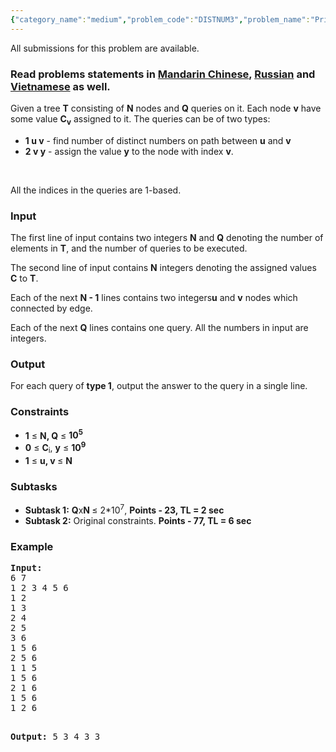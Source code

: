 ```yaml
---
{"category_name":"medium","problem_code":"DISTNUM3","problem_name":"Primitive Queries","languages_supported":{"0":"ADA","1":"ASM","2":"BASH","3":"BF","4":"C","5":"C99 strict","6":"CAML","7":"CLOJ","8":"CLPS","9":"CPP 4.3.2","10":"CPP 4.9.2","11":"CPP14","12":"CS2","13":"D","14":"ERL","15":"FORT","16":"FS","17":"GO","18":"HASK","19":"ICK","20":"ICON","21":"JAVA","22":"JS","23":"LISP clisp","24":"LISP sbcl","25":"LUA","26":"NEM","27":"NICE","28":"NODEJS","29":"PAS fpc","30":"PAS gpc","31":"PERL","32":"PERL6","33":"PHP","34":"PIKE","35":"PRLG","36":"PYPY","37":"PYTH","38":"PYTH 3.4","39":"RUBY","40":"SCALA","41":"SCM chicken","42":"SCM guile","43":"SCM qobi","44":"ST","45":"TCL","46":"TEXT","47":"WSPC"},"max_timelimit":"2 - 6","source_sizelimit":50000,"problem_author":"mgch","problem_tester":null,"date_added":"24-05-2016","tags":{"0":"mgch"},"time":{"view_start_date":1487496600,"submit_start_date":1487496600,"visible_start_date":1487496600,"end_date":1735669800},"layout":"problem"}
---
```

<span class="solution-visible-txt">All submissions for this problem are available.</span><h3> Read problems statements in <a target="_blank" href="http://www.codechef.com/download/translated/FEB17/mandarin/DISTNUM3.pdf">Mandarin Chinese</a>, <a target="_blank" href="http://www.codechef.com/download/translated/FEB17/russian/DISTNUM3.pdf">Russian</a> and <a target="_blank" href="http://www.codechef.com/download/translated/FEB17/vietnamese/DISTNUM3.pdf">Vietnamese</a> as well.</h3>

<p>Given a tree <b>T</b> consisting of <b>N</b>  nodes and <b>Q</b> queries on it. Each node <b>v</b> have some value <b>C<sub>v</sub></b> assigned to it. The queries can be of two types: </p>
<ul>
<li><b>1 u v</b> - find number of distinct numbers on path between <b>u</b> and <b>v</b> </li>
<li><b>2 v y</b> - assign the value <b>y</b> to the node with index <b>v</b>. </li>
</ul>
<br />
<p>All the indices in the queries are 1-based.</p>

<h3>Input</h3>
<p>The first line of input contains two integers <b>N</b> and <b>Q</b> denoting the number of elements in <b>T</b>, and the number of queries to be executed.</p>
<p>The second line of input contains <b>N</b> integers denoting the assigned values <b>C</b> to <b>T</b>. </p>
<p>Each of the next <b>N - 1</b> lines contains two integers<b>u</b> and <b>v</b> nodes which connected by edge.</p>
<p>Each of the next <b>Q</b> lines contains one query. All the numbers in input are integers. </p>

<h3>Output</h3>
<p>For each query of <b>type 1</b>, output the answer to the query in a single line.</p>

<h3>Constraints</h3>
<ul>
<li><b>1</b> ≤ <b>N, Q</b> ≤ <b>10<sup>5</sup></b></li>
<li><b>0</b> ≤ <b>C</b><sub>i</sub>, <b>y</b> ≤ <b>10<sup>9</sup></b></li>
<li><b>1</b> ≤ <b>u, v </b> ≤ <b>N</b></li>
</ul>


<h3>Subtasks</h3>
<ul>
 <li><b>Subtask 1:</b> <b>Q</b>x<b>N </b>≤ 2*10<sup>7</sup>,  <b>Points - 23, TL = 2 sec</b></li>
 <li><b>Subtask 2:</b> Original constraints. <b>Points - 77, TL = 6 sec</b></li>
</ul>

<h3>Example</h3>
<pre><b>Input:</b>
6 7
1 2 3 4 5 6
1 2
1 3
2 4
2 5
3 6
1 5 6
2 5 6
1 1 5
1 5 6
2 1 6
1 5 6
1 2 6

<b>Output:</b>
5
3
4
3
3
</pre>
